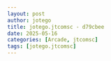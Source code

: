 ```yaml
---
layout: post
author: jotego
title: jotego.jtcomsc - d79cbee
date: 2025-05-16
categories: [Arcade, jtcomsc]
tags: [jotego.jtcomsc]
---
```


